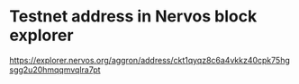 # Testnet address in Nervos block explorer

https://explorer.nervos.org/aggron/address/ckt1qyqz8c6a4vkkz40cpk75hgsgg2u20hmqqmvqlra7pt

